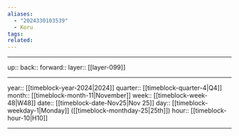```yaml
---
aliases:
  - "2024330103539"
  - Koru
tags: 
related:
---
```




***

up:: 
back:: 
forward:: 
layer:: [[layer-099]]

***

year:: [[timeblock-year-2024|2024]]
quarter:: [[timeblock-quarter-4|Q4]]
month:: [[timeblock-month-11|November]]
week:: [[timeblock-week-48|W48]]
date:: [[timeblock-date-Nov25|Nov 25]]
day:: [[timeblock-weekday-1|Monday]] ([[timeblock-monthday-25|25th]])
hour:: [[timeblock-hour-10|H10]]

***
